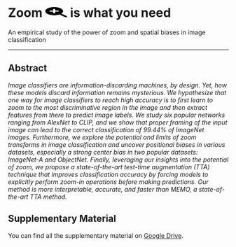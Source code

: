 # Zoom <img src="./assets/magnifying-glass-plus-solid.svg" width="50" height="23"> is what you need

An empirical study of the power of zoom and spatial biases in image classification

-----

## Abstract

*Image classifiers are information-discarding machines, by design. Yet, how these models discard information remains mysterious. We hypothesize that one way for image classifiers to reach high accuracy is to first learn to zoom to the most discriminative region in the image and then extract features from there to predict image labels. We study six popular networks ranging from AlexNet to CLIP, and we show that proper framing of the input image can lead to the correct classification of 99.44\% of ImageNet images. Furthermore, we explore the potential and limits of zoom transforms in image classification and uncover positional biases in various datasets, especially a strong center bias in two popular datasets: ImageNet-A and ObjectNet. Finally, leveraging our insights into the potential of zoom, we propose a state-of-the-art test-time augmentation (TTA) technique that improves classification accuracy by forcing models to explicitly perform zoom-in operations before making predictions. Our method is more interpretable, accurate, and faster than MEMO, a state-of-the-art TTA method.*

## Supplementary Material

You can find all the supplementary material on [Google Drive](https://drive.google.com/drive/folders/1bTj5GUGpGp4qssZWVuYCYbUzWy14ASJ6?usp=sharing).
